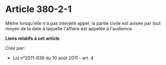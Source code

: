 # Article 380-2-1

Même lorsqu'elle n'a pas interjeté appel, la partie civile est avisée par tout moyen de la date à laquelle l'affaire est
appelée à l'audience.

**Liens relatifs à cet article**

_Créé par_:

  - Loi n°2011-939 du 10 août 2011 - art. 4
